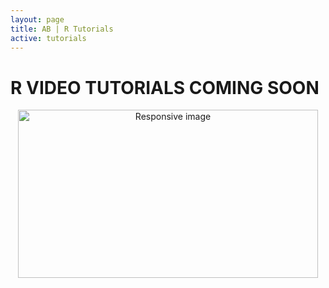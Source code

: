 ```yaml
---
layout: page
title: AB | R Tutorials
active: tutorials
---
```


# R VIDEO TUTORIALS COMING SOON
 <center>
<img src="https://media.giphy.com/media/5AiQLaZhFBeGk/giphy.gif" width="480" height="269" class="img-responsive" alt="Responsive image">
</center>

<!---
# R Video Tutorials

### Tutorial Content Heading
<ol>
  <li> <a href="http://aaronbaggett.com/videotest" target="_blank">Tutorial Label</a> </li>
</ol>
--->